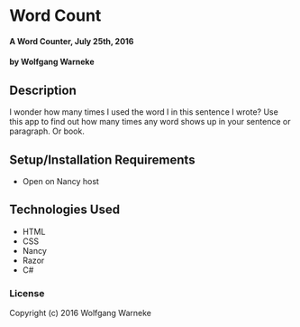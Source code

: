 # Word Count

#### A Word Counter, July 25th, 2016

#### by Wolfgang Warneke

## Description

I wonder how many times I used the word I in this sentence I wrote?  Use this app to find out how many times any word shows up in your sentence or paragraph.  Or book.

## Setup/Installation Requirements

* Open on Nancy host

## Technologies Used

* HTML
* CSS
* Nancy
* Razor
* C#

### License

Copyright (c) 2016 Wolfgang Warneke

